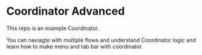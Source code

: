 # Coordinator Advanced

This repo is an example Coordinator.

You can naviagte with multiple flows and understand Coordinator logic and learn how to make menu and tab bar with coordinator.
